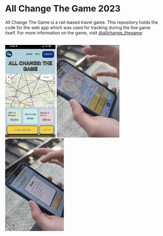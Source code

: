 # All Change The Game 2023

All Change The Game is a rail-based travel game. This repository holds the code for the web app which was used for tracking during the live game itself. For more information on the game, visit <a href="https://www.instagram.com/allchange_thegame/">@allchange_thegame</a><br><br>

<img src="./ReadMe_media/IMG_4515.jpg" alt="screenshot of the homepage" width="auto" height="300"> <img src="./ReadMe_media/IMG_4517.jpg" alt="photo of the homepage of app in use" width="auto" height="300"> <img src="./ReadMe_media/IMG_4518.jpeg" alt="photo of the 'draw screw you card' page in use" width="auto" height="300">
